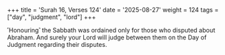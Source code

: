 +++
title = 'Surah 16, Verses 124'
date = '2025-08-27'
weight = 124
tags = ["day", "judgment", "lord"]
+++

˹Honouring˺ the Sabbath was ordained only for those who disputed about Abraham. And surely your Lord will judge between them on the Day of Judgment regarding their disputes.